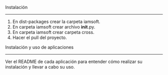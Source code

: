 Instalación
___________

1) En dist-packages crear la carpeta iamsoft.
2) En carpeta iamsoft crear archivo __init__.py.
3) En carpeta iamsoft crear carpeta cross.
4) Hacer el pull del proyecto.

Instalación y uso de aplicaciones
_________________________________

Ver el README de cada aplicación para entender cómo realizar su instalación y llevar a cabo su uso.
